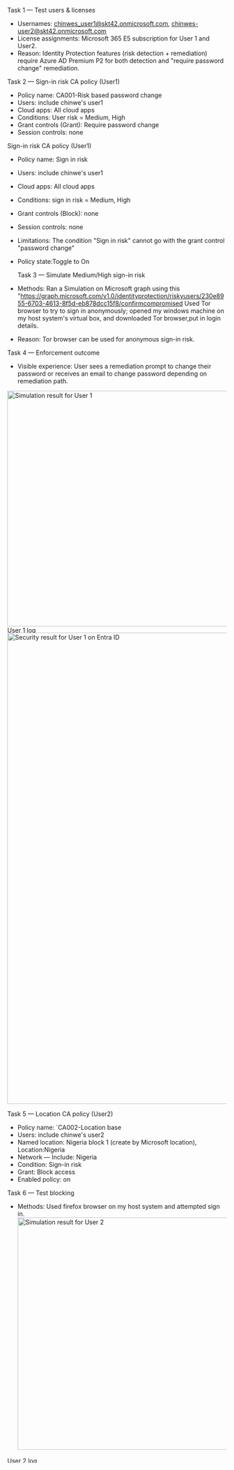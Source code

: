 Task 1 — Test users & licenses
- Usernames: chinwes_user1@skt42.onmicrosoft.com,  chinwes-user2@skt42.onmicrosoft.com
- License assignments: Microsoft 365 E5 subscription for User 1 and  User2.
- Reason:    Identity Protection features (risk detection + remediation) require Azure AD Premium P2 for both detection and "require password change" remediation.


Task 2 — Sign-in risk CA policy (User1)
- Policy name: CA001-Risk based password change
- Users: include chinwe's user1
- Cloud apps: All cloud apps 
- Conditions: User risk = Medium, High
- Grant controls (Grant): Require password change 
- Session controls: none

Sign-in risk CA policy (User1)
- Policy name: Sign in risk
- Users: include chinwe's user1
- Cloud apps: All cloud apps 
- Conditions: sign in risk = Medium, High
- Grant controls (Block): none
- Session controls: none
- Limitations: The condition "Sign in risk" cannot go with the grant control "password change"
- Policy state:Toggle to On


  Task 3 — Simulate Medium/High sign-in risk
- Methods: Ran a Simulation  on Microsoft graph using this "https://graph.microsoft.com/v1.0/identityprotection/riskyusers/230e8955-6703-4613-8f5d-eb878dcc15f8/confirmcompromised
  Used Tor browser to try to sign in anonymously; opened my windows machine on my host system's virtual box, and downloaded Tor browser,put in login details.
- Reason: Tor browser can be used for anonymous sign-in risk.


Task 4 — Enforcement outcome
- Visible experience: User sees a remediation prompt to change their password or receives an email to change password depending on remediation path.
<img width="958" height="540" alt="Simulation result for User 1" src="https://github.com/user-attachments/assets/8b43f0d0-d78b-4a07-8a8f-7857c7873234" />
<img width="850" height="14" alt="User 1 log" src="https://github.com/user-attachments/assets/42c9e73e-6b84-4a6d-bf29-97f92321021f" />
<img width="1920" height="1080" alt="Security result for User 1 on Entra ID" src="https://github.com/user-attachments/assets/1bdfaf01-ac70-4898-82a8-354097c11f5f" />

Task 5 — Location CA policy (User2)
- Policy name: `CA002-Location base
- Users: include chinwe's user2
- Named location: Nigeria block 1 (create by Microsoft location), Location:Nigeria
- Network — Include: Nigeria
- Condition: Sign-in risk
- Grant: Block access
- Enabled policy: on


Task 6 — Test blocking
- Methods: Used firefox browser on my host system and attempted sign in.
  <img width="944" height="532" alt="Simulation result for User 2" src="https://github.com/user-attachments/assets/5514fc49-4e01-47a9-8017-2c2f50503016" />
<img width="870" height="13" alt="User 2 log" src="https://github.com/user-attachments/assets/68d1389f-da1a-4cfe-b372-d4607fd70507" />


